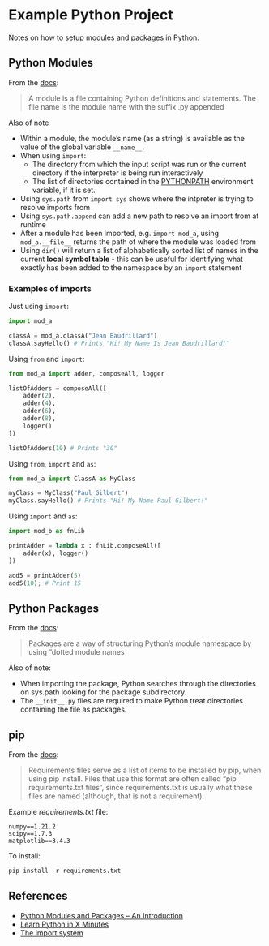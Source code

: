 # Example Python Project

Notes on how to setup modules and packages in Python.

## Python Modules

From the [docs](https://docs.python.org/3/tutorial/modules.html):


> A module is a file containing Python definitions and statements. The file name is the module name with the suffix .py appended

Also of note

-  Within a module, the module’s name (as a string) is available as the value of the global variable `__name__`.
- When using `import`:
  - The directory from which the input script was run or the current directory if the interpreter is being run interactively
  - The list of directories contained in the [PYTHONPATH](https://docs.python.org/3/using/cmdline.html#envvar-PYTHONPATH) environment variable, if it is set.
- Using `sys.path` from `import sys` shows where the intpreter is trying to resolve imports from  
- Using `sys.path.append` can add a new path to resolve an import from at runtime
- After a module has been imported, e.g. `import mod_a`, using `mod_a.__file__` returns the path of where the module was loaded from
- Using `dir()` will return a list of alphabetically sorted list of names in the current **local symbol table** - this can be useful for identifying what exactly has been added to the namespace by an `import` statement

### Examples of imports


Just using `import`:

```python
import mod_a

classA = mod_a.classA("Jean Baudrillard")
classA.sayHello() # Prints "Hi! My Name Is Jean Baudrillard!"
```

Using `from` and `import`:

```python
from mod_a import adder, composeAll, logger

listOfAdders = composeAll([
    adder(2),
    adder(4),
    adder(6),
    adder(8),
    logger()
])

listOfAdders(10) # Prints "30"
```

Using `from`, `import` and `as`:

```python
from mod_a import ClassA as MyClass

myClass = MyClass("Paul Gilbert")
myClass.sayHello() # Prints "Hi! My Name Paul Gilbert!"
```

Using `import` and `as`:

```python
import mod_b as fnLib

printAdder = lambda x : fnLib.composeAll([
    adder(x), logger()
])

add5 = printAdder(5)
add5(10); # Print 15
```

## Python Packages

From the [docs](https://docs.python.org/3/tutorial/modules.html#packages):

> Packages are a way of structuring Python’s module namespace by using “dotted module names

Also of note:

- When importing the package, Python searches through the directories on sys.path looking for the package subdirectory.
- The `__init__.py` files are required to make Python treat directories containing the file as packages.

## pip

From the [docs](https://pip.pypa.io/en/stable/reference/requirements-file-format/):

> Requirements files serve as a list of items to be installed by pip, when using pip install. Files that use this format are often called “pip requirements.txt files”, since requirements.txt is usually what these files are named (although, that is not a requirement).

Example _requirements.txt_ file:

```
numpy==1.21.2
scipy==1.7.3
matplotlib==3.4.3

```

To install:

```python
pip install -r requirements.txt
```

## References

- [Python Modules and Packages – An Introduction](https://realpython.com/python-modules-packages/)
- [Learn Python in X Minutes](https://learnxinyminutes.com/docs/python/)
- [The import system](https://docs.python.org/3/reference/import.html)
